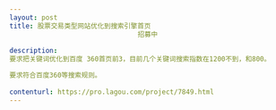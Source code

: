 ```yaml
---                
layout: post       
title: 股票交易类型网站优化到搜索引擎首页
                                招募中
           
description: 
要求把关键词优化到百度 360首页前3，目前几个关键词搜索指数在1200不到，和800。

要求符合百度360等搜索规则。
     
contenturl: https://pro.lagou.com/project/7849.html      
---                 
```

